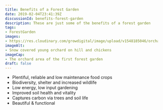 ```yaml
---
title: Benefits of a Forest Garden
date: 2019-02-04T23:41:39Z
discussionId: benefits-forest-garden
description: These are just some of the benefits of a forest garden
tags: 
- ForestGarden
images: 
- https://res.cloudinary.com/growdigital/image/upload/v1548185046/orchard-218D384A.jpg
imageAlt: 
- Snow covered young orchard on hill and chickens
imageCap:
- The orchard area of the first forest garden
draft: false
---
```


* Plentiful, reliable and low maintenance food crops
* Biodiversity, shelter and increased wildlife
* Low energy, low input gardening
* Improved soil health and vitality
* Captures carbon via trees and soil life
* Beautiful & functional
